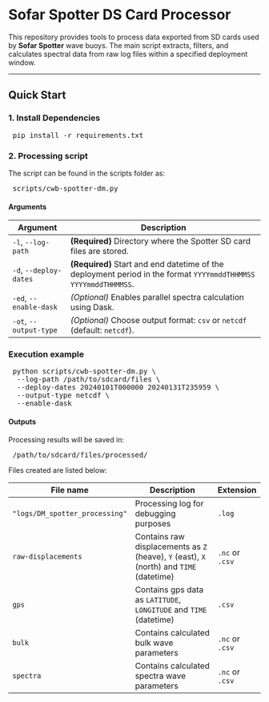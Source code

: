 # Sofar Spotter DS Card Processor

This repository provides tools to process data exported from SD cards used by **Sofar Spotter** wave buoys. The main script extracts, filters, and calculates spectral data from raw log files within a specified deployment window.

---

## Quick Start

### 1. Install Dependencies

<pre> pip install -r requirements.txt </pre>

### 2. Processing script

The script can be found in the scripts folder as:

<pre> scripts/cwb-spotter-dm.py </pre>

#### Arguments

| Argument               | Description                                                                                                     |
| ---------------------- | --------------------------------------------------------------------------------------------------------------- |
| `-l`, `--log-path`     | **(Required)** Directory where the Spotter SD card files are stored.                                            |
| `-d`, `--deploy-dates` | **(Required)** Start and end datetime of the deployment period in the format `YYYYmmddTHHMMSS YYYYmmddTHHMMSS`. |
| `-ed`, `--enable-dask` | *(Optional)* Enables parallel spectra calculation using Dask.                                                   |
| `-ot`, `--output-type` | *(Optional)* Choose output format: `csv` or `netcdf` (default: `netcdf`).                                       |


### Execution example

<pre> python scripts/cwb-spotter-dm.py \
  --log-path /path/to/sdcard/files \
  --deploy-dates 20240101T000000 20240131T235959 \
  --output-type netcdf \
  --enable-dask  </pre>


#### Outputs

 Processing results will be saved in:

 <pre> /path/to/sdcard/files/processed/ </pre>

Files created are listed below:

 | File name              | Description  |  Extension |
| ---------------------- | -------------------| -----------------|
| `"logs/DM_spotter_processing"`     | Processing log for debugging purposes | `.log` | 
| `raw-displacements`     | Contains raw displacements as `Z` (heave), `Y` (east), `X` (north) and `TIME` (datetime) | `.nc` or `.csv` | 
| `gps` | Contains gps data as `LATITUDE`, `LONGITUDE` and `TIME` (datetime) | `.csv` | 
| `bulk` |  Contains calculated bulk wave parameters |  `.nc` or `.csv` | 
| `spectra` | Contains calculated spectra wave parameters | `.nc` or `.csv` | 
